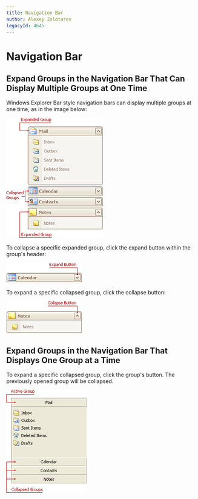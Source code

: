 ```yaml
---
title: Navigation Bar
author: Alexey Zolotarev
legacyId: 4645
---
```

# Navigation Bar
## Expand Groups in the Navigation Bar That Can Display Multiple Groups at One Time
Windows Explorer Bar style navigation bars can display multiple groups at one time, as in the image below:

![EU_XtraNavBar_ExplorerBarView](../../images/img7577.png)

To collapse a specific expanded group, click the expand button within the group's header:

![EU_XtraNavBar_ExplorerBarView_ExpandButton](../../images/img7578.png)

To expand a specific collapsed group, click the collapse button:

![EU_XtraNavBar_ExplorerBarView_CollapseButton](../../images/img7579.png)

## Expand Groups in the Navigation Bar That Displays One Group at a Time
To expand a specific collapsed group, click the group's button. The previously opened group will be collapsed.

![EU_XtraNavBar_SideBarView](../../images/img7576.png)